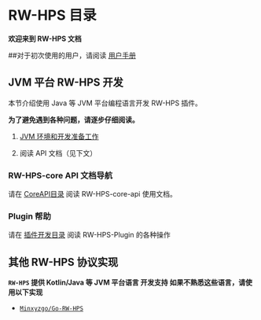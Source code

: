 # RW-HPS 目录
**欢迎来到 RW-HPS 文档**    

##对于初次使用的用户，请阅读 [用户手册](run/UserManual.md)

## JVM 平台 RW-HPS 开发

本节介绍使用 Java 等 JVM 平台编程语言开发 RW-HPS 插件。

**为了避免遇到各种问题，请逐步仔细阅读。**

1. [JVM 环境和开发准备工作](plugin/Preparations.md)

2. 阅读 API 文档（见下文）

### RW-HPS-core API 文档导航
请在 [CoreAPI目录](api/CoreAPI.md) 阅读 RW-HPS-core-api 使用文档。
### Plugin 帮助
请在 [插件开发目录](plugin/README.md) 阅读 RW-HPS-Plugin 的各种操作


## 其他 RW-HPS 协议实现

**`RW-HPS` 提供 Kotlin/Java 等 JVM 平台语言 开发支持 如果不熟悉这些语言，请使用以下实现**
 - [`Minxyzgo/Go-RW-HPS`](https://github.com/Minxyzgo/Go-RW-HPS)